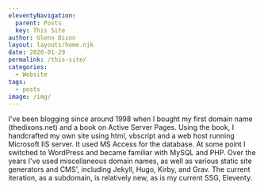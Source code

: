 ```yaml
---
eleventyNavigation:
  parent: Posts
  key: This Site
author: Glenn Dixon
layout: layouts/home.njk
date: 2020-01-29
permalink: /this-site/
categories:
  - Website
tags:
  - posts
image: /img/
---
```


I've been blogging since around 1998 when I bought my first domain name (thedixons.net) and a book on Active Server Pages. Using the book, I handcrafted my own site using html, vbscript and a web host running Microsoft IIS server. It used MS Access for the database. At some point I switched to WordPress and became familiar with MySQL and PHP. Over the years I've used miscellaneous domain names, as well as various static site generators and CMS', including Jekyll, Hugo, Kirby, and Grav. The current iteration, as a subdomain, is relatively new, as is my current SSG, Eleventy.
